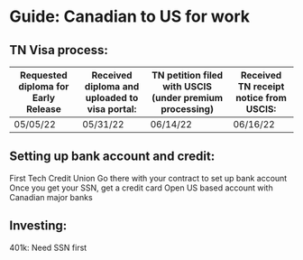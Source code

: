 # Guide: Canadian to US for work

## TN Visa process:

| Requested diploma for Early Release | Received diploma and uploaded to visa portal:  | TN petition filed with USCIS (under premium processing)| Received TN receipt notice from USCIS:  |
|---|---|---|---|
| 05/05/22 | 05/31/22 | 06/14/22 | 06/16/22 |



## Setting up bank account and credit:
First Tech Credit Union
Go there with your contract to set up bank account
Once you get your SSN, get a credit card
Open US based account with Canadian major banks

## Investing:
401k:
Need SSN first


